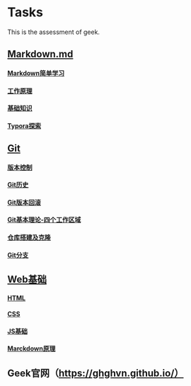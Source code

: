 # Tasks
This is the assessment of geek.

## [Markdown.md](https://github.com/ghghvn/Tasks/blob/main/Markdown.md)
#### [Markdown简单学习](https://github.com/ghghvn/Tasks/blob/main/Markdown.md#markdown%E7%AE%80%E5%8D%95%E5%AD%A6%E4%B9%A0-%E4%B8%80%E7%A7%8D%E8%BD%BB%E9%87%8F%E7%BA%A7%E6%A0%87%E8%AE%B0%E8%AF%AD%E8%A8%80)
#### [工作原理](https://github.com/ghghvn/Tasks/blob/main/Markdown.md#%E5%B7%A5%E4%BD%9C%E5%8E%9F%E7%90%86)
#### [基础知识](https://github.com/ghghvn/Tasks/blob/main/Markdown.md#%E5%9F%BA%E7%A1%80%E7%9F%A5%E8%AF%86)
#### [Typora探索](https://github.com/ghghvn/Tasks/blob/main/Markdown.md#typora%E6%8E%A2%E7%B4%A2)
## [Git](https://github.com/ghghvn/Tasks/blob/main/Git.md#git)
#### [版本控制](https://github.com/ghghvn/Tasks/blob/main/Git.md#%E7%89%88%E6%9C%AC%E6%8E%A7%E5%88%B6)
#### [Git历史](https://github.com/ghghvn/Tasks/blob/main/Git.md#git%E5%8E%86%E5%8F%B2)
#### [Git版本回滚](https://github.com/ghghvn/Tasks/blob/main/Git.md#git%E7%9A%84%E7%89%88%E6%9C%AC%E5%9B%9E%E6%BB%9A)
#### [Git基本理论-四个工作区域](https://github.com/ghghvn/Tasks/blob/main/Git.md#git%E5%9F%BA%E6%9C%AC%E7%90%86%E8%AE%BA-%E5%9B%9B%E4%B8%AA%E5%B7%A5%E4%BD%9C%E5%8C%BA%E5%9F%9F)
#### [仓库搭建及克隆](https://github.com/ghghvn/Tasks/blob/main/Git.md#git%E4%BB%93%E5%BA%93%E6%90%AD%E5%BB%BA%E5%8F%8A%E5%85%8B%E9%9A%86)
#### [Git分支](https://github.com/ghghvn/Tasks/blob/main/Git.md#git%E5%88%86%E6%94%AF)
## [Web基础](https://github.com/ghghvn/Tasks/blob/main/Web%E5%9F%BA%E7%A1%80.md#web%E5%9F%BA%E7%A1%80)
#### [HTML](https://github.com/ghghvn/Tasks/blob/main/Web%E5%9F%BA%E7%A1%80.md#camelhtml)
#### [CSS](https://github.com/ghghvn/Tasks/blob/main/Web%E5%9F%BA%E7%A1%80.md#camelcss)
#### [JS基础](https://github.com/ghghvn/Tasks/blob/main/Web%E5%9F%BA%E7%A1%80.md#cameljavascript%E5%9F%BA%E7%A1%80)
#### [Marckdown原理](https://github.com/ghghvn/Tasks/blob/main/Web%E5%9F%BA%E7%A1%80.md#camelmarkdown%E5%8E%9F%E7%90%86)

## Geek官网（https://ghghvn.github.io/）
